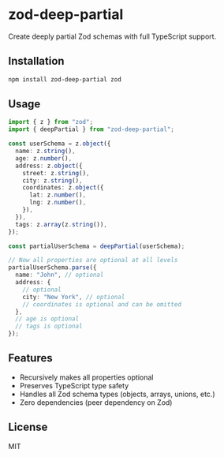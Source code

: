 # zod-deep-partial

Create deeply partial Zod schemas with full TypeScript support.

## Installation

```bash
npm install zod-deep-partial zod
```

## Usage

```typescript
import { z } from "zod";
import { deepPartial } from "zod-deep-partial";

const userSchema = z.object({
  name: z.string(),
  age: z.number(),
  address: z.object({
    street: z.string(),
    city: z.string(),
    coordinates: z.object({
      lat: z.number(),
      lng: z.number(),
    }),
  }),
  tags: z.array(z.string()),
});

const partialUserSchema = deepPartial(userSchema);

// Now all properties are optional at all levels
partialUserSchema.parse({
  name: "John", // optional
  address: {
    // optional
    city: "New York", // optional
    // coordinates is optional and can be omitted
  },
  // age is optional
  // tags is optional
});
```

## Features

- Recursively makes all properties optional
- Preserves TypeScript type safety
- Handles all Zod schema types (objects, arrays, unions, etc.)
- Zero dependencies (peer dependency on Zod)

## License

MIT
